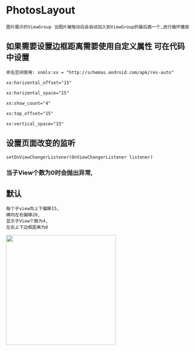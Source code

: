 # PhotosLayout

    图片展示的ViewGroup 当图片被拖动后会自动加入到ViewGroup的最后面一个,进行循环播放
  
## 如果需要设置边框距离需要使用自定义属性 可在代码中设置

    命名空间使用: xnmls:xx = "http://schemas.android.com/apk/res-auto"

    xx:horizental_offset="15"

    xx:horizental_space="15"

    xx:show_count="4"

    xx:top_offset="15"

    xx:vertical_space="15"
## 设置页面改变的监听
    setOnViewChangerListener(OnViewChangerListener listener)
    
### 当子View个数为0时会抛出异常,
## 默认
    每个子view向上下偏移15,
    横向左右偏移20,
    显示子View个数为4,
    左右上下边框距离为0
   

<img src="https://github.com/icechao/PhotosLayout/blob/master/1.gif" width="300" hegiht="500" align=center />
